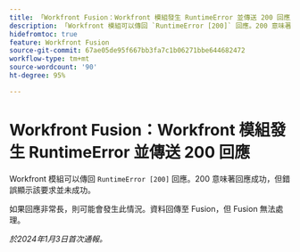 ```yaml
---
title: 「Workfront Fusion：Workfront 模組發生 RuntimeError 並傳送 200 回應」
description: 「Workfront 模組可以傳回 `RuntimeError [200]` 回應。200 意味著回應成功，但錯誤顯示該要求並未成功。」
hidefromtoc: true
feature: Workfront Fusion
source-git-commit: 67ae05de95f667bb3fa7c1b06271bbe644682472
workflow-type: tm+mt
source-wordcount: '90'
ht-degree: 95%

---
```



# Workfront Fusion：Workfront 模組發生 RuntimeError 並傳送 200 回應

Workfront 模組可以傳回 `RuntimeError [200]` 回應。200 意味著回應成功，但錯誤顯示該要求並未成功。

如果回應非常長，則可能會發生此情況。資料回傳至 Fusion，但 Fusion 無法處理。

_於2024年1月3日首次通報。_
